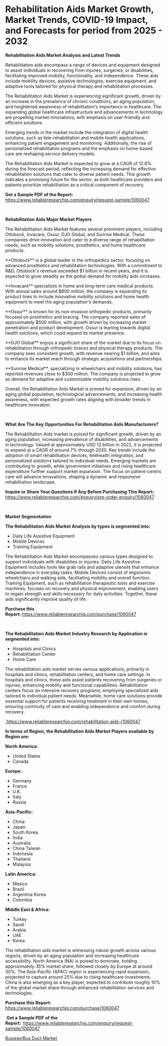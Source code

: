 <p><h1>Rehabilitation Aids Market Growth, Market Trends, COVID-19 Impact, and Forecasts for period from 2025 - 2032</h1></p><p><strong>Rehabilitation Aids Market Analysis and Latest Trends</strong></p>
<p><p>Rehabilitation aids encompass a range of devices and equipment designed to assist individuals in recovering from injuries, surgeries, or disabilities, facilitating improved mobility, functionality, and independence. These aids include mobility devices, assistive technologies, exercise equipment, and adaptive tools tailored for physical therapy and rehabilitation processes.</p><p>The Rehabilitation Aids Market is experiencing significant growth, driven by an increase in the prevalence of chronic conditions, an aging population, and heightened awareness of rehabilitation's importance in healthcare. The expanding global healthcare infrastructure and advancements in technology are propelling market innovations, with emphasis on user-friendly and efficient solutions.</p><p>Emerging trends in the market include the integration of digital health solutions, such as tele-rehabilitation and mobile health applications, enhancing patient engagement and monitoring. Additionally, the rise of personalized rehabilitation programs and the emphasis on home-based care are reshaping service delivery models. </p><p>The Rehabilitation Aids Market is expected to grow at a CAGR of 12.8% during the forecast period, reflecting the increasing demand for effective rehabilitation solutions that cater to diverse patient needs. This growth indicates a promising future for the sector, as both healthcare providers and patients prioritize rehabilitation as a critical component of recovery.</p></p>
<p><strong>Get a Sample PDF of the Report:&nbsp;</strong> <a href="https://www.reliableresearchiq.com/enquiry/request-sample/1060047?utm_campaign=2758&utm_medium=2&utm_source=Github&utm_content=ia&utm_term=22032025&utm_id=rehabilitation-aids">https://www.reliableresearchiq.com/enquiry/request-sample/1060047</a></p>
<p>&nbsp;</p>
<p><strong>Rehabilitation Aids Major Market Players</strong></p>
<p><p>The Rehabilitation Aids Market features several prominent players, including Ottobock, Invacare, Ossur, DJO Global, and Sunrise Medical. These companies drive innovation and cater to a diverse range of rehabilitation needs, such as mobility solutions, prosthetics, and home healthcare products.</p><p>**Ottobock** is a global leader in the orthopedics sector, focusing on advanced prosthetics and rehabilitation technologies. With a commitment to R&D, Ottobock's revenue exceeded $1 billion in recent years, and it is expected to grow steadily as the global demand for mobility aids increases.</p><p>**Invacare** specializes in home and long-term care medical products. With annual sales around $800 million, the company is expanding its product lines to include innovative mobility solutions and home health equipment to meet the aging population's demands.</p><p>**Ossur** is known for its non-invasive orthopedic products, primarily focused on prosthetics and bracing. The company reported sales of approximately $500 million, with growth driven by increasing market penetration and product development. Ossur is leaning towards digital health solutions, which could expand its market presence.</p><p>**DJO Global** enjoys a significant share of the market due to its focus on rehabilitation through orthopedic braces and physical therapy products. The company sees consistent growth, with revenue nearing $1 billion, and aims to enhance its market reach through strategic acquisitions and partnerships.</p><p>**Sunrise Medical**, specializing in wheelchairs and mobility solutions, has reported revenues close to $300 million. The company is projected to grow as demand for adaptive and customizable mobility solutions rises.</p><p>Overall, the Rehabilitation Aids Market is primed for expansion, driven by an aging global population, technological advancements, and increasing health awareness, with expected growth rates aligning with broader trends in healthcare innovation.</p></p>
<p>&nbsp;</p>
<p><strong>What Are The Key Opportunities For Rehabilitation Aids Manufacturers?</strong></p>
<p><p>The Rehabilitation Aids market is poised for significant growth, driven by an aging population, increasing prevalence of disabilities, and advancements in technology. Valued at approximately USD 12 billion in 2022, it is projected to expand at a CAGR of around 7% through 2030. Key trends include the adoption of smart rehabilitation devices, telehealth integration, and personalized solutions tailored to individual needs. Emerging markets are contributing to growth, while government initiatives and rising healthcare expenditure further support market expansion. The focus on patient-centric care will advance innovations, shaping a dynamic and responsive rehabilitation landscape.</p></p>
<p><strong>Inquire or Share Your Questions If Any Before Purchasing This Report:</strong> <a href="https://www.reliableresearchiq.com/enquiry/pre-order-enquiry/1060047?utm_campaign=2758&utm_medium=2&utm_source=Github&utm_content=ia&utm_term=22032025&utm_id=rehabilitation-aids">https://www.reliableresearchiq.com/enquiry/pre-order-enquiry/1060047</a></p>
<p>&nbsp;</p>
<p><strong>Market Segmentation</strong></p>
<p><strong>The Rehabilitation Aids Market Analysis by types is segmented into:</strong></p>
<p><ul><li>Daily Life Assistive Equipment</li><li>Mobile Devices</li><li>Training Equipment</li></ul></p>
<p><p>The Rehabilitation Aids Market encompasses various types designed to support individuals with disabilities or injuries. Daily Life Assistive Equipment includes tools like grab rails and adaptive utensils that enhance independence in everyday tasks. Mobile Devices consist of ergonomic wheelchairs and walking aids, facilitating mobility and overall function. Training Equipment, such as rehabilitation therapeutic tools and exercise machines, focuses on recovery and physical improvement, enabling users to regain strength and skills necessary for daily activities. Together, these aids significantly improve quality of life.</p></p>
<p><strong>Purchase this Report:&nbsp;</strong><a href="https://www.reliableresearchiq.com/purchase/1060047?utm_campaign=2758&utm_medium=2&utm_source=Github&utm_content=ia&utm_term=22032025&utm_id=rehabilitation-aids">https://www.reliableresearchiq.com/purchase/1060047</a></p>
<p>&nbsp;</p>
<p><strong>The Rehabilitation Aids Market Industry Research by Application is segmented into:</strong></p>
<p><ul><li>Hospitals and Clinics</li><li>Rehabilitation Center</li><li>Home Care</li></ul></p>
<p><p>The rehabilitation aids market serves various applications, primarily in hospitals and clinics, rehabilitation centers, and home care settings. In hospitals and clinics, these aids assist patients recovering from surgeries or injuries, enhancing mobility and functional capabilities. Rehabilitation centers focus on intensive recovery programs, employing specialized aids tailored to individual patient needs. Meanwhile, home care solutions provide essential support for patients receiving treatment in their own homes, ensuring continuity of care and enabling independence and comfort during recovery.</p></p>
<p><a href="https://www.reliableresearchiq.com/rehabilitation-aids-r1060047?utm_campaign=2758&utm_medium=2&utm_source=Github&utm_content=ia&utm_term=22032025&utm_id=rehabilitation-aids">&nbsp;https://www.reliableresearchiq.com/rehabilitation-aids-r1060047</a></p>
<p><strong>In terms of Region, the Rehabilitation Aids Market Players available by Region are:</strong></p>
<p>
    <p> <strong> North America: </strong>
        <ul>
            <li>United States</li>
            <li>Canada</li>
        </ul>
        </p> 
    <p> <strong> Europe: </strong>
        <ul>
            <li>Germany</li>
            <li>France</li>
            <li>U.K.</li>
            <li>Italy</li>
            <li>Russia</li>
        </ul>
        </p> 
    <p> <strong> Asia-Pacific: </strong>
        <ul>
            <li>China</li>
            <li>Japan</li>
            <li>South Korea</li>
            <li>India</li>
            <li>Australia</li>
            <li>China Taiwan</li>
            <li>Indonesia</li>
            <li>Thailand</li>
            <li>Malaysia</li>
        </ul>
        </p> 
    <p> <strong> Latin America: </strong>
        <ul>
            <li>Mexico</li>
            <li>Brazil</li>
            <li>Argentina Korea</li>
            <li>Colombia</li>
        </ul>
        </p> 
    <p> <strong> Middle East & Africa: </strong>
        <ul>
            <li>Turkey</li>
            <li>Saudi</li>
            <li>Arabia</li>
            <li>UAE</li>
            <li>Korea</li>
        </ul>
    </p>
    </p>
<p><p>The rehabilitation aids market is witnessing robust growth across various regions, driven by an aging population and increasing healthcare accessibility. North America (NA) is poised to dominate, holding approximately 35% market share, followed closely by Europe at around 30%. The Asia-Pacific (APAC) region is experiencing rapid expansion, projected to capture around 25% due to rising healthcare investments. China is also emerging as a key player, expected to contribute roughly 10% of the global market share through enhanced rehabilitation services and technologies.</p></p>
<p><strong>Purchase this Report: </strong><a href="https://www.reliableresearchiq.com/purchase/1060047?utm_campaign=2758&utm_medium=2&utm_source=Github&utm_content=ia&utm_term=22032025&utm_id=rehabilitation-aids">https://www.reliableresearchiq.com/purchase/1060047</a></p>
<p>&nbsp;<strong>Get a Sample PDF of the Report:&nbsp;&nbsp;</strong><a href="https://www.reliableresearchiq.com/enquiry/request-sample/1060047?utm_campaign=2758&utm_medium=2&utm_source=Github&utm_content=ia&utm_term=22032025&utm_id=rehabilitation-aids">https://www.reliableresearchiq.com/enquiry/request-sample/1060047</a></p>
<p><strong></strong></p>
<p><p><a href="https://github.com/iroldilom/Market-Research-Report-List-1/blob/main/buswaybus-duct-market.md?utm_campaign=2758&utm_medium=2&utm_source=Github&utm_content=ia&utm_term=22032025&utm_id=rehabilitation-aids">Busway/Bus Duct Market</a></p></p>